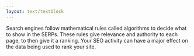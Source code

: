 ```yaml
---
layout: text/textblock
---
```

Search engines follow mathematical rules called algorithms to decide what to show in the SERPs. These rules give relevance and authority to each page, to then give it a ranking. Your SEO activity can have a major effect on the data being used to rank your site.

